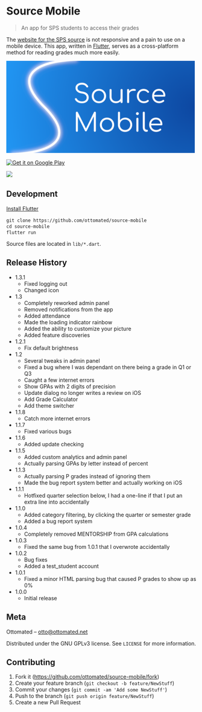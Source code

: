 # Source Mobile
> An app for SPS students to access their grades

The [website for the SPS source](https://ps.seattleschools.org) is not responsive and a pain to use on a mobile device. This app, written in [Flutter](https://flutter.io), serves as a cross-platform method for reading grades much more easily.

<a href="https://ottomated.net"><img src="img/header.png" width="500"/></a>

<a href="https://play.google.com/store/apps/details?id=net.ottomated.sourcemobile"><img src="https://play.google.com/intl/en_us/badges/images/generic/en_badge_web_generic.png" alt="Get it on Google Play" width="150"/></a>

<a href="https://itunes.apple.com/us/app/source-mobile/id1441562686?mt=8"><img src="https://linkmaker.itunes.apple.com/en-us/badge-lrg.svg?releaseDate=2018-11-11&kind=iossoftware&bubble=ios_apps" width="150"/></a>

## Development

[Install Flutter](https://flutter.io/docs/get-started/install)

```
git clone https://github.com/ottomated/source-mobile
cd source-mobile
flutter run
```

Source files are located in `lib/*.dart`.

## Release History

* 1.3.1
    * Fixed logging out
    * Changed icon
* 1.3
    * Completely reworked admin panel
	* Removed notifications from the app
	* Added attendance
	* Made the loading indicator rainbow
	* Added the ability to customize your picture
	* Added feature discoveries
* 1.2.1
    * Fix default brightness
* 1.2
    * Several tweaks in admin panel
    * Fixed a bug where I was dependant on there being a grade in Q1 or Q3
    * Caught a few internet errors
    * Show GPAs with 2 digits of precision
    * Update dialog no longer writes a review on iOS
    * Add Grade Calculator
    * Add theme switcher
* 1.1.8
    * Catch more internet errors
* 1.1.7
    * Fixed various bugs
* 1.1.6
    * Added update checking
* 1.1.5
    * Added custom analytics and admin panel
    * Actually parsing GPAs by letter instead of percent
* 1.1.3
    * Actually parsing P grades instead of ignoring them
    * Made the bug report system better and actually working on iOS
* 1.1.1
    * Hotfixed quarter selection below, I had a one-line if that I put an extra line into accidentally
* 1.1.0
    * Added category filtering, by clicking the quarter or semester grade
    * Added a bug report system
* 1.0.4
    * Completely removed MENTORSHIP from GPA calculations
* 1.0.3
    * Fixed the same bug from 1.0.1 that I overwrote accidentally
* 1.0.2
    * Bug fixes
    * Added a test_student account
* 1.0.1
    * Fixed a minor HTML parsing bug that caused P grades to show up as 0%
* 1.0.0
    * Initial release

## Meta

Ottomated – otto@ottomated.net

Distributed under the GNU GPLv3 license. See ``LICENSE`` for more information.

## Contributing

1. Fork it (<https://github.com/ottomated/source-mobile/fork>)
2. Create your feature branch (`git checkout -b feature/NewStuff`)
3. Commit your changes (`git commit -am 'Add some NewStuff'`)
4. Push to the branch (`git push origin feature/NewStuff`)
5. Create a new Pull Request